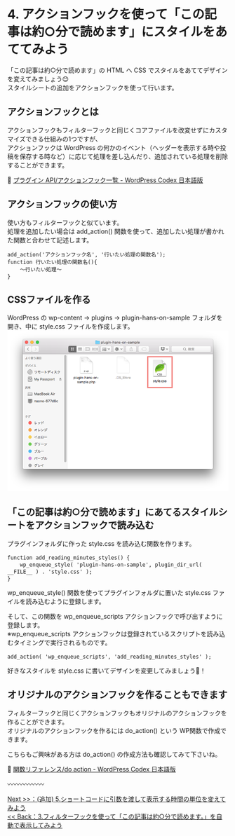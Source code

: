 
# 4. アクションフックを使って「この記事は約○分で読めます」にスタイルをあててみよう

「この記事は約○分で読めます」の HTML へ CSS でスタイルをあててデザインを変えてみましょう:blush:  
スタイルシートの追加をアクションフックを使って行います。
 
  
## アクションフックとは

アクションフックもフィルターフックと同じくコアファイルを改変せずにカスタマイズできる仕組みの1つですが、  
アクションフックは WordPress の何かのイベント（ヘッダーを表示する時や投稿を保存する時など）に応じて処理を差し込んだり、追加されている処理を削除することができます。
     
:link: [プラグイン API/アクションフック一覧 - WordPress Codex 日本語版](http://wpdocs.osdn.jp/%E3%83%97%E3%83%A9%E3%82%B0%E3%82%A4%E3%83%B3_API/%E3%82%A2%E3%82%AF%E3%82%B7%E3%83%A7%E3%83%B3%E3%83%95%E3%83%83%E3%82%AF%E4%B8%80%E8%A6%A7)
    
## アクションフックの使い方
  
使い方もフィルターフックと似ています。  
処理を追加したい場合は add_action() 関数を使って、追加したい処理が書かれた関数と合わせて記述します。  
   

```
add_action('アクションフック名', '行いたい処理の関数名');
function 行いたい処理の関数名(){
	〜行いたい処理〜
}
```  

## CSSファイルを作る

WordPress の wp-content → plugins → plugin-hans-on-sample フォルダを開き、中に style.css ファイルを作成します。
![アクションフック](images/4-1.png)

## 「この記事は約○分で読めます」にあてるスタイルシートをアクションフックで読み込む
  
プラグインフォルダに作った style.css を読み込む関数を作ります。

```
function add_reading_minutes_styles() {
	wp_enqueue_style( 'plugin-hans-on-sample', plugin_dir_url( __FILE__ ) . 'style.css' );
}
```

wp_enqueue_style() 関数を使ってプラグインフォルダに置いた style.css ファイルを読み込むように登録します。
  
そして、この関数を wp_enqueue_scripts アクションフックで呼び出すように登録します。  
※wp_enqueue_scripts アクションフックは登録されているスクリプトを読み込むタイミングで実行されるものです。

```
add_action( 'wp_enqueue_scripts', 'add_reading_minutes_styles' );
```

好きなスタイルを style.css に書いてデザインを変更してみましょう:beers:！　　

## オリジナルのアクションフックを作ることもできます

フィルターフックと同じくアクションフックもオリジナルのアクションフックを作ることができます。  
オリジナルのアクションフックを作るには do_action() という WP関数で作成できます。

こちらもご興味がある方は do_action() の作成方法も確認してみて下さいね。

:link: [関数リファレンス/do action \- WordPress Codex 日本語版](https://wpdocs.osdn.jp/%E9%96%A2%E6%95%B0%E3%83%AA%E3%83%95%E3%82%A1%E3%83%AC%E3%83%B3%E3%82%B9/do_action)

:wavy_dash::wavy_dash::wavy_dash::wavy_dash::wavy_dash::wavy_dash:  
  
[ Next >>：(追加) 5.ショートコードに引数を渡して表示する時間の単位を変えてみよう ](https://github.com/wckansai2016/plugin-hands-on/blob/master/plugin_hands_on_5.md)   
[<< Back：3.フィルターフックを使って「この記事は約○分で読めます。」を自動で表示してみよう](https://github.com/wckansai2016/plugin-hands-on/blob/master/plugin_hands_on_3.md) 
